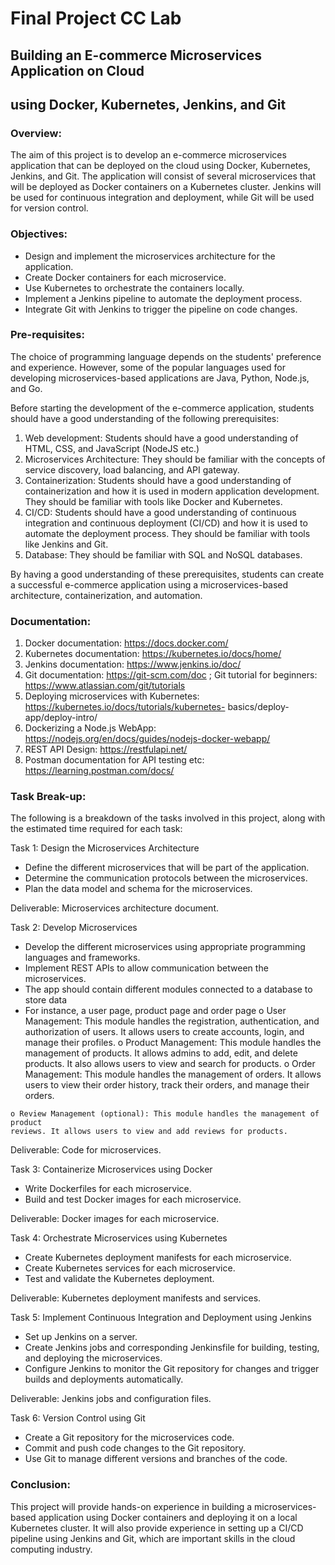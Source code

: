 # Final Project CC Lab

## Building an E-commerce Microservices Application on Cloud

## using Docker, Kubernetes, Jenkins, and Git

### Overview:

The aim of this project is to develop an e-commerce microservices application that can be deployed on
the cloud using Docker, Kubernetes, Jenkins, and Git. The application will consist of several
microservices that will be deployed as Docker containers on a Kubernetes cluster. Jenkins will be used
for continuous integration and deployment, while Git will be used for version control.

### Objectives:

- Design and implement the microservices architecture for the application.
- Create Docker containers for each microservice.
- Use Kubernetes to orchestrate the containers locally.
- Implement a Jenkins pipeline to automate the deployment process.
- Integrate Git with Jenkins to trigger the pipeline on code changes.

### Pre-requisites:

The choice of programming language depends on the students' preference and experience. However,
some of the popular languages used for developing microservices-based applications are Java, Python,
Node.js, and Go.

Before starting the development of the e-commerce application, students should have a good
understanding of the following prerequisites:

1. Web development: Students should have a good understanding of HTML, CSS, and JavaScript
    (NodeJS etc.)
2. Microservices Architecture: They should be familiar with the concepts of service discovery,
    load balancing, and API gateway.
3. Containerization: Students should have a good understanding of containerization and how it is
    used in modern application development. They should be familiar with tools like Docker and
    Kubernetes.
4. CI/CD: Students should have a good understanding of continuous integration and continuous
    deployment (CI/CD) and how it is used to automate the deployment process. They should be
    familiar with tools like Jenkins and Git.
5. Database: They should be familiar with SQL and NoSQL databases.


By having a good understanding of these prerequisites, students can create a successful e-commerce
application using a microservices-based architecture, containerization, and automation.

### Documentation:

1. Docker documentation: https://docs.docker.com/
2. Kubernetes documentation: https://kubernetes.io/docs/home/
3. Jenkins documentation: https://www.jenkins.io/doc/
4. Git documentation: https://git-scm.com/doc ; Git tutorial for beginners:
    https://www.atlassian.com/git/tutorials
5. Deploying microservices with Kubernetes: https://kubernetes.io/docs/tutorials/kubernetes-
    basics/deploy-app/deploy-intro/
6. Dockerizing a Node.js WebApp: https://nodejs.org/en/docs/guides/nodejs-docker-webapp/
7. REST API Design: https://restfulapi.net/
8. Postman documentation for API testing etc: https://learning.postman.com/docs/

### Task Break-up:

The following is a breakdown of the tasks involved in this project, along with the estimated time
required for each task:

Task 1: Design the Microservices Architecture

- Define the different microservices that will be part of the application.
- Determine the communication protocols between the microservices.
- Plan the data model and schema for the microservices.

Deliverable: Microservices architecture document.

Task 2: Develop Microservices

- Develop the different microservices using appropriate programming languages and frameworks.
- Implement REST APIs to allow communication between the microservices.
- The app should contain different modules connected to a database to store data
- For instance, a user page, product page and order page
    o User Management: This module handles the registration, authentication, and
       authorization of users. It allows users to create accounts, login, and manage their
       profiles.
    o Product Management: This module handles the management of products. It allows
       admins to add, edit, and delete products. It also allows users to view and search for
       products.
    o Order Management: This module handles the management of orders. It allows users to
       view their order history, track their orders, and manage their orders.


```
o Review Management (optional): This module handles the management of product
reviews. It allows users to view and add reviews for products.
```
Deliverable: Code for microservices.

Task 3: Containerize Microservices using Docker 

- Write Dockerfiles for each microservice.
- Build and test Docker images for each microservice.

Deliverable: Docker images for each microservice.

Task 4: Orchestrate Microservices using Kubernetes 

- Create Kubernetes deployment manifests for each microservice.
- Create Kubernetes services for each microservice.
- Test and validate the Kubernetes deployment.

Deliverable: Kubernetes deployment manifests and services.

Task 5: Implement Continuous Integration and Deployment using Jenkins

- Set up Jenkins on a server.
- Create Jenkins jobs and corresponding Jenkinsfile for building, testing, and deploying the
    microservices.
- Configure Jenkins to monitor the Git repository for changes and trigger builds and deployments
    automatically.

Deliverable: Jenkins jobs and configuration files.

Task 6: Version Control using Git

- Create a Git repository for the microservices code.
- Commit and push code changes to the Git repository.
- Use Git to manage different versions and branches of the code.


### Conclusion:

This project will provide hands-on experience in building a microservices-based application using
Docker containers and deploying it on a local Kubernetes cluster. It will also provide experience in
setting up a CI/CD pipeline using Jenkins and Git, which are important skills in the cloud computing
industry.


